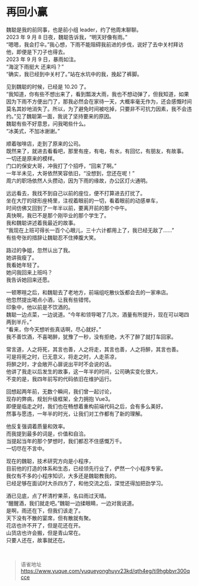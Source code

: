 # 再回小赢
魏聪是我的前同事，也是前小组 leader，约了他周末聊聊。  
2023 年 9 月 8 日夜，魏聪告诉我，“明天好像有雨。”  
“嗯嗯，我会打伞。”我心想，下雨不能阻碍我前进的步伐，说好了去中关村拜访他，即便是下刀子也得去。  
2023 年 9 月 9 日，暴雨如注。  
“海淀下雨挺大 还来吗？”  
“确实，我已经到中关村了。”站在水坑中的我，挽起了裤脚。

见到魏聪的时候，已经是 10.20 了。  
“我知道，你有些不想出来了，看到瓢泼大雨，我也不想动弹了，但我知道，如果因为下雨不方便出门了，那我必然会在家待一天，大概率毫无作为，还会感慨时间莫名其妙地消失了。所以，为了避免时间被吃掉，只要非不可抗力因素，我不会违约。”见了魏聪第一面，我说了坚持要来的原因。  
魏聪有些不好意思，问我喝些什么。  
“冰美式，不加冰谢谢。”

顺着咖啡店，走到了原来的公司。  
既然来了，就进去看看吧，那里有座，有电，有水，有回忆，有朋友，有故事。  
一切还是原来的模样。  
门口的保安大哥，冲我打了个招呼，“回来了啊。”  
一年半未见，大哥依然笑容依旧，“没想到，您还在呢！”  
周六的职场依然人头攒动，因为下雨的缘故，办公区灯火通明。

远远看去，我找不到自己以前的座位，便不打算进去打扰了。  
坐在大厅的球形座椅里，注视着眼前的一切，看着眼前的动感单车，  
时间仿佛又回到了一年半以前，要离开前的那个中午。  
真快啊，我已不是那个刚毕业的那个学生了。  
我和魏聪讲述着我最近的故事。  
“我现在上班可得长一百个心眼儿，三十六计都用上了，我已经无敌了......”  
有些夸张的措辞让魏聪忍不住捧腹大笑。

路过的争姐，忽然认出了我。  
她讲我瘦了。  
我看她年轻了。  
她问我回来上班吗？  
我告诉她回来还愿。

一顿寒暄之后，和魏聪去了老地方，前端组吃散伙饭都会去的一家串店。  
他忽然提出喝点小酒，让我有些错愕。  
印象中，他以前是不饮酒的。  
魏聪一边点菜，一边说道。“今年和领导喝了几次，酒量有所提升，现在可以喝四两到半斤。”  
“看来，你今天想听些真话啊，尽心就好。”  
我不善饮酒，不喜喝醉，犹豫了一秒，没有拒绝，大不了醉了就打车回家。

常言道，人之将死，其言也善，人之将走，其言也善，人之将醉，其言也善。  
可是将死之时，已无意义，将走之时，人走茶凉，  
将醉之时，才会敞开心扉说出平时不会说的话。  
他讲了我走以后发生的故事，这一年半的时间，公司确实变化很大，  
不变的是，我四年前写的代码依旧在维护运行。

回想起两年前，无数个瞬间，我们曾一起讨论，  
现存的弊病，规划升级框架，全力拥抱 Vue3。  
即便是临走之时，我们也在畅想着重构前端代码之后，会有多么美好。  
然事与愿违，一年半的时光，让我们对工作都有了新的理解。

他反复强调着质量和效率。  
而我提到最多的词是，价值和自洽。  
当提起当年的那个梦想时，我们都忍不住感慨万千。  
一切尽在不言中。

现在的魏聪，技术研究方向是小程序，  
目前他的打造的体系和生态，已经领先行业了，俨然一个小程序专家。  
我仅有不多的小程序知识，大多还是魏聪教我的。  
已经足够在面试时大杀四方了，和他交流之后，深觉还得加把劲学习。

酒已见底，点了杯清柠果茶，名曰雨过天晴。  
“醒醒酒，我们就走吧。”魏聪一边揉眼睛，一边对我说道。  
是啊，雨还在下，但我们该走了。  
天下没有不散的宴席，但有散就有聚。  
花店也许不开了，但是花还在开。  
山货店也许会搬，但是青山常在。  
只要人还在，故事就还在。

<br>
  
> 语雀地址 https://www.yuque.com/yuqueyonghuyv23kd/qth4eg/ti9hgbbvr300qcce